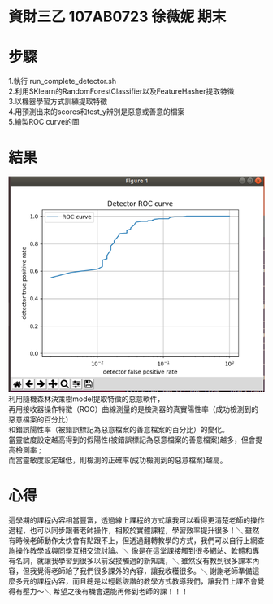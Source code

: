 # 資財三乙 107AB0723 徐薇妮 期末

# 步驟

1.執行 run_complete_detector.sh\
2.利用SKlearn的RandomForestClassifier以及FeatureHasher提取特徵\
3.以機器學習方式訓練提取特徵\
4.用預測出來的scores和test_y辨別是惡意或善意的檔案\
5.繪製ROC curve的圖

# 結果
![image](https://github.com/107AB0723/final/blob/main/Curve.png)\
利用隨機森林決策樹model提取特徵的惡意軟件，\
再用接收器操作特徵（ROC）曲線測量的是檢測器的真實陽性率（成功檢測到的惡意檔案的百分比）\
和錯誤陽性率（被錯誤標記為惡意檔案的善意檔案的百分比）的變化。\
當靈敏度設定越高得到的假陽性(被錯誤標記為惡意檔案的善意檔案)越多，但會提高檢測率 ;\
而當靈敏度設定越低，則檢測的正確率(成功檢測到的惡意檔案)越高。

# 心得

這學期的課程內容相當豐富，透過線上課程的方式讓我可以看得更清楚老師的操作過程，也可以同步跟著老師操作，相較於實體課程，學習效率提升很多！＼
雖然有時候老師動作太快會有點跟不上，但透過翻轉教學的方式，我們可以自行上網查詢操作教學或與同學互相交流討論。＼
像是在這堂課接觸到很多網站、軟體和專有名詞，就讓我學習到很多以前沒接觸過的新知識，＼
雖然沒有教到很多課本內容，但我覺得老師給了我們很多課外的內容，讓我收穫很多。＼
謝謝老師準備這麼多元的課程內容，而且總是以輕鬆詼諧的教學方式教導我們，讓我們上課不會覺得有壓力～＼
希望之後有機會還能再修到老師的課！！！

